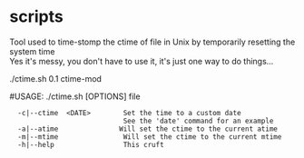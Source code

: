 # scripts
Tool used to time-stomp the ctime of file in Unix by temporarily resetting the system time<br/>
Yes it's messy, you don't have to use it, it's just one way to do things...<br/>

./ctime.sh 0.1 ctime-mod

#USAGE: ./ctime.sh [OPTIONS] file

      -c|--ctime  <DATE>        Set the time to a custom date
                                See the 'date' command for an example
      -a|--atime               Will set the ctime to the current atime
      -m|--mtime                Will set the ctime to the current mtime
      -h|--help                 This cruft
